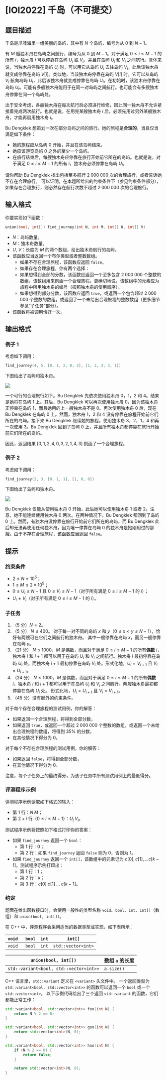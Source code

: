 # [IOI2022] 千岛（不可提交）

## 题目描述

千岛是爪哇海里一组美丽的岛屿，其中有 $N$ 个岛屿，编号为从 $0$ 到 $N - 1$。

有 $M$ 艘独木舟在岛屿之间航行，编号为从 $0$ 到 $M - 1$。对于满足 $0 \le i \le M - 1$ 的所有 $i$，独木舟 $i$ 可以停靠在岛屿 $U_i$ 或 $V_i$，并且在岛屿 $U_i$ 和 $V_i$ 之间航行。具体来说，当独木舟停靠在岛屿 $U_i$ 时，可以用它从岛屿 $U_i$ 去往岛屿 $V_i$，此后该独木舟就变成停靠在岛屿 $V[i]$。类似地，当该独木舟停靠在岛屿 $V[i]$ 时，它可以从岛屿 $V_i$ 航向岛屿 $U_i$，此后该独木舟就变成停靠在岛屿 $U_i$。在初始时，该独木舟停靠在岛屿 $U_i$。可能有多艘独木舟能用于在同一对岛屿之间航行。也可能会有多艘独木舟停靠在同一个岛屿处。

出于安全考虑，各艘独木舟在每次航行后必须进行维修，因此同一独木舟不允许紧接着完成两次航行。也就是说，在用完某艘独木舟 $i$ 后，必须先用过另外某艘独木舟，才能再启用独木舟 $i$。

Bu Dengklek 想策划一次在部分岛屿之间的旅行。她的旅程是**合理的**，当且仅当满足如下条件：

- 她的旅程应从岛屿 $0$ 开始，并且在该岛屿结束。
- 她应该游览岛屿 $0$ 之外的至少一个岛屿。
- 在旅行结束后，每艘独木舟应停靠在旅行开始前它所在的岛屿。也就是说，对于满足 $0 \le i \le M - 1$ 的所有 $i$，独木舟必须停靠在岛屿 $U_i$。

请你帮助 Bu Dengklek 找出包括至多航行 $2\;000\;000$ 次的合理旅行，或者告诉她不存在合理旅行。
可以证明，在本题所给出的约束条件下（参见约束条件部分），如果存在合理旅行，则必然存在航行次数不超过 $2\;000\;000$ 次的合理旅行。

## 输入格式

你要实现如下函数：

```go
union(bool, int[]) find_journey(int N, int M, int[] U, int[] V)
```

- $N$：岛屿数量。
- $M$：独木舟数量。
- $U$, $V$：长度为 $M$ 的两个数组，给出独木舟航行的岛屿。
- 该函数应当返回一个布尔类型或者整数数组。
  - 如果不存在合理旅程，该函数应返回 `false`。
  - 如果存在合理旅程，你有两个选择：
  - 如果想得到全部的分数，该函数应返回一个至多包含 $2\;000\;000$ 个整数的数组，该数组用来刻画一个合理旅程。更确切地说，该数组中的元素应为旅程中所用独木舟的编号（按照独木舟的使用顺序）。
  - 如果想得到部分分数，该函数应返回 `true`，或返回一个包含超过 $2\;000\;000$ 个整数的数组，或返回了一个未给出合理旅程的整数数组（更多细节参见“子任务”部分）。
- 该函数将被调用恰好一次。

## 输出格式

### 例子 1

考虑如下调用：

```go
find_journey(4, 5, [0, 1, 2, 0, 3], [1, 2, 3, 3, 1])
```

下图给出了岛屿和独木舟。

![](https://arina.loli.net/2022/08/12/Aey1En5QvcFHrUZ.png)

一个可行的合理旅行如下。Bu Dengklek 先依次使用独木舟 $0$，$1$，$2$ 和 $4$。结果是她将在岛屿 $1$ 上。其后，Bu Dengklek 可以再次使用独木舟 $0$，因为该独木舟正停靠在岛屿 $1$，而且她用的上一艘独木舟不是 $0$。再次使用独木舟 $0$ 后，现在 Bu Dengklek 在岛屿 $0$ 上。然而，独木舟 $1$，$2$ 和 $4$ 没有停靠在旅程开始前它们所在的岛屿。接下来 Bu Dengklek 继续她的旅程，使用独木舟 $3$，$2$，$1$，$4$ 和再一次使用 $3$。Bu Dengklek 回到了岛屿 $0$ 上，并且所有独木舟都停靠在旅行开始前它们所在的岛屿。

因此，返回结果 $[0, 1, 2, 4, 0, 3, 2, 1, 4, 3]$ 刻画了一个合理旅程。

### 例子 2

考虑如下调用：

```go
find_journey(2, 3, [0, 1, 1], [1, 0, 0])
```

下图给出了岛屿和独木舟。

![](https://arina.loli.net/2022/08/12/nWJqhN7KXV3FPRl.png)

Bu Dengklek 仅能从使用独木舟 $0$ 开始，此后她可以使用独木舟 $1$ 或者 $2$。注意，她不能连续使用独木舟 $0$ 两次。在两种情况下，Bu Dengklek 都回到了岛屿 $0$ 上。然而，有独木舟没停靠在旅行开始前它们所在的岛屿，而 Bu Dengklek 此后却无法再使用任何独木舟，因为唯一停靠在岛屿 $0$ 的独木舟是她刚用过的那艘。由于不存在合理旅程，该函数应当返回 `false`。

## 提示

### 约束条件

- $2 \le N \le 10^5$；
- $1 \le M \le 2 \times 10^5$；
- $0 \le U_i \le N - 1$ 且 $0 \le V_i \le N - 1$（对于所有满足 $0 \le i \le M - 1$ 的 $i$）；
- $U_i \neq V_i$（对于所有满足 $0 \le i \le M - 1$ 的 $i$）。

### 子任务

1. （5 分）$N = 2$。
1. （5 分） $N \le 400$。
   对于每一对不同的岛屿 $x$ 和 $y$（$0 \le x \lt y \le N - 1$），恰好有两艘可在它们之间航行的独木舟。
   其中一艘停靠在岛屿 $x$，而另一艘停靠在岛屿 $y$。
1. （21 分） $N \le 1000$，$M$ 是偶数，而且对于满足 $0 \le i \le M - 1$ 的所有**偶数** $i$，独木舟 $i$ 和 $i + 1$ 都可以用于在岛屿 $U_i$ 和 $V_i$ 之间航行。独木舟 $i$ 最初停靠在岛屿 $U_i$ 处，而独木舟 $i + 1$ 最初停靠在岛屿 $V_i$ 处。形式化地，$U_i = V_{i + 1}$ 且 $V_i = U_{i + 1}$。
1. （24 分） $N \le 1000$，$M$ 是偶数，而且对于满足 $0 \le i \le M - 1$ 的所有**偶数** $i$，独木舟 $i$ 和 $i + 1$ 都可以用于在岛屿 $U_i$ 和 $V_i$ 之间航行。两艘独木舟最初都停靠在岛屿 $U_i$ 处。
   形式化地，$U_i = U_{i + 1}$ 且 $V_i = V_{i + 1}$。
1. （45 分）没有额外的约束条件。

对于每个存在合理旅程的测试用例，你的解答：

- 如果返回一个合理旅程，将得到全部分数，
- 如果返回 `true`，或返回一个超过 $2\;000\;000$ 个整数的数组，或返回一个未给出合理旅程的数组，将得到 $35\%$ 的分数，
- 在其他情况下得分为 $0$。

对于每个不存在合理旅程的测试用例，你的解答：

- 如果返回 `false`，将得到全部分数，
- 在其他情况下得分为 $0$。

注意，每个子任务上的最终得分，为该子任务中所有测试用例上的最低得分。

### 评测程序示例

评测程序示例读取如下格式的输入：

- 第 $1$ 行：$N \; M$；
- 第 $2 + i$ 行（$0 \le i \le M - 1$）：$U_i \; V_i$。

测试程序示例将按照如下格式打印你的答案：

- 如果 `find_journey` 返回一个 `bool`：
  - 第 $1$ 行：$0$；
  - 第 $2$ 行：如果 `find_journey` 返回 `false` 则为 $0$，否则为 $1$。
- 如果 `find_journey` 返回一个 `int[]`，该数组中的元素记为 $c[0], c[1], \ldots c[k-1]$。测试程序示例打印出：
  - 第 $1$ 行：$1$；
  - 第 $2$ 行：$k$；
  - 第 $3$ 行：$c[0] \; c[1] \; \ldots \; c[k-1]$。

### 约定

题面在给出函数接口时，会使用一般性的类型名称 `void`、`bool`、`int`、`int[]`（数组）和 `union(bool, int[])`。

在 C++ 中，评测程序会采用适当的数据类型或实现，如下表所示：

| `void ` | `bool` | `int` | `int[]`            |
| ------- | ------ | ------| ------------------ |
| `void ` | `bool` | `int` | `std::vector<int>` |

| `union(bool, int[])`                   | 数组 `a` 的长度 |
| -------------------------------------- | ------------------- |
| `std::variant<bool, std::vector<int>>` | `a.size()`          |

C++ 语言里，`std::variant` 定义在 `<variant>` 头文件中。
一个返回类型为 `std::variant<bool, std::vector<int>>` 的函数可以返回一个 `bool` 或一个 `std::vector<int>`。
以下示例代码给出了三个返回 `std::variant` 的函数，它们都能正常工作：

```cpp
std::variant<bool, std::vector<int>> foo(int N) {
    return N % 2 == 0;
}

std::variant<bool, std::vector<int>> goo(int N) {
    return std::vector<int>(N, 0);
}

std::variant<bool, std::vector<int>> hoo(int N) {
    if (N % 2 == 0) {
        return false;
    }

    return std::vector<int>(N, 0);
}
```
